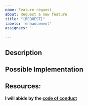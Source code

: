 ```yaml
---
name: Feature request
about: Request a new feature
title: "[REQUEST]"
labels: 'enhancement'
assignees: ''

---
```


<!--- Before creating a feature request, please, answer the following questions -->
<!--- Did you check the documentation for this feature? -->
<!--- Did you make sure that this feature has not already been requested? -->

## Description
<!--- Provide a description of the change or addition you are proposing -->

## Possible Implementation
<!--- Optionally suggest an idea to implement or a workaround to fix the issue -->

## Resources:
<!--- If you have resources related to the implementation or research for this feature, add them here. -->
<!--- If possible, include any mockup ideas related to the requested feature. -->

**I will abide by the [code of conduct](https://github.com/fastruby/pecas/blob/main/code-of-conduct.md)**
